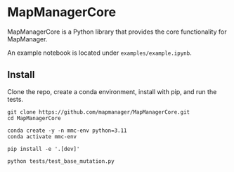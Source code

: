 # MapManagerCore

MapManagerCore is a Python library that provides the core functionality for MapManager.

An example notebook is located under `examples/example.ipynb`.

## Install

Clone the repo, create a conda environment, install with pip, and run the tests.

    git clone https://github.com/mapmanager/MapManagerCore.git
    cd MapManagerCore

    conda create -y -n mmc-env python=3.11
    conda activate mmc-env

    pip install -e '.[dev]'

    python tests/test_base_mutation.py


